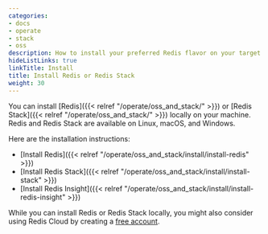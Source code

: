 ```yaml
---
categories:
- docs
- operate
- stack
- oss
description: How to install your preferred Redis flavor on your target platform
hideListLinks: true
linkTitle: Install
title: Install Redis or Redis Stack
weight: 30
---
```


You can install [Redis]({{< relref "/operate/oss_and_stack/" >}}) or [Redis Stack]({{< relref "/operate/oss_and_stack/" >}}) locally on your machine. Redis and Redis Stack are available on Linux, macOS, and Windows.

Here are the installation instructions:

* [Install Redis]({{< relref "/operate/oss_and_stack/install/install-redis" >}})
* [Install Redis Stack]({{< relref "/operate/oss_and_stack/install/install-stack" >}})
* [Install Redis Insight]({{< relref "/operate/oss_and_stack/install/install-redis-insight" >}})

While you can install Redis or Redis Stack locally, you might also consider using Redis Cloud by creating a [free account](https://redis.com/try-free/?utm_source=redisio&utm_medium=referral&utm_campaign=2023-09-try_free&utm_content=cu-redis_cloud_users).
